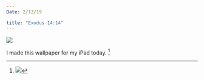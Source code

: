 ```yaml
---
Date: 2/12/19

title: "Exodus 14:14"
---
```


![][image-1]

I made this wallpaper for my iPad today. [^1]

[^1]:	![][image-2]

[image-1]:	https://i.imgur.com/8JBvN5w.jpg
[image-2]:	https://i.imgur.com/NvZZKVW.jpg